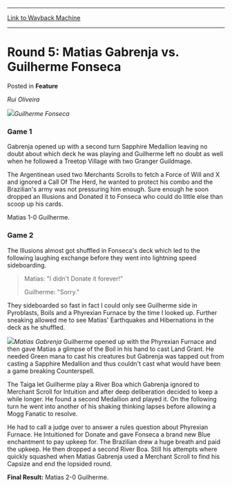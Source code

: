 
---
[Link to Wayback Machine](https://web.archive.org/web/20171030030018/https://magic.wizards.com/en/articles/archive/feature/round-5-matias-gabrenja-vs-guilherme-fonseca-2000-01-01)

[_metadata_:wayback_url]:- "https://magic.wizards.com/en/articles/archive/feature/round-5-matias-gabrenja-vs-guilherme-fonseca-2000-01-01"
[_metadata_:wayback_raw_url]:- "https://web.archive.org/web/20171030030018id_/https://magic.wizards.com/en/articles/archive/feature/round-5-matias-gabrenja-vs-guilherme-fonseca-2000-01-01"
[_metadata_:wayback_capture_timestamp]:- "2017-10-30 03:00:18+00:00"
[_metadata_:publish_date]:- "2000-01-01"
[_metadata_:description]:- "Rui Oliveira Guilherme Fonseca Game 1 Gabrenja opened up with a second turn Sapphire Medallion leaving no doubt about which deck he was playing and Guilherme left no doubt as well when he followed a Treetop Village with two Granger Guildmage."
[_metadata_:generator]:- "Drupal 7 (http://drupal.org)"
---


Round 5: Matias Gabrenja vs. Guilherme Fonseca
==============================================



 Posted in **Feature**












*Rui Oliveira*


![](https://media.magic.wizards.com/image_legacy_migration/sideboard/images/gpcur01/a969.jpg)*Guilherme Fonseca*
### Game 1


Gabrenja opened up with a second turn Sapphire Medallion leaving no doubt about which deck he was playing and Guilherme left no doubt as well when he followed a Treetop Village with two Granger Guildmage.


The Argentinean used two Merchants Scrolls to fetch a Force of Will and X and ignored a Call Of The Herd, he wanted to protect his combo and the Brazilian's army was not pressuring him enough. Sure enough he soon dropped an Illusions and Donated it to Fonseca who could do little else than scoop up his cards.


Matias 1-0 Guilherme.


### Game 2


The Illusions almost got shuffled in Fonseca's deck which led to the following laughing exchange before they went into lightning speed sideboarding.



> Matias: "I didn't Donate it forever!"  
> 
> Guilherme: "Sorry."


They sideboarded so fast in fact I could only see Guilherme side in Pyroblasts, Boils and a Phyrexian Furnace by the time I looked up. Further sneaking allowed me to see Matias' Earthquakes and Hibernations in the deck as he shuffled.


![](https://media.magic.wizards.com/image_legacy_migration/sideboard/images/gpcur01/a970.jpg)*Matias Gabrenja*
Guilherme opened up with the Phyrexian Furnace and then gave Matias a glimpse of the Boil in his hand to cast Land Grant. He needed Green mana to cast his creatures but Gabrenja was tapped out from casting a Sapphire Medallion and thus couldn't cast what would have been a game breaking Counterspell.


The Taiga let Guilherme play a River Boa which Gabrenja ignored to Merchant Scroll for Intuition and after deep deliberation decided to keep a while longer. He found a second Medallion and played it. On the following turn he went into another of his shaking thinking lapses before allowing a Mogg Fanatic to resolve.


He had to call a judge over to answer a rules question about Phyrexian Furnace. He Intuitioned for Donate and gave Fonseca a brand new Blue enchantment to pay upkeep for. The Brazilian drew a huge breath and paid the upkeep. He then dropped a second River Boa. Still his attempts where quickly squashed when Matias Gabrenja used a Merchant Scroll to find his Capsize and end the lopsided round.


**Final Result:** Matias 2-0 Guilherme.









